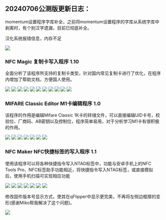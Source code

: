20240706公测版更新日志：
-------------------------------------------------------------------------------------------

momentum设置程序字库补全，之前将momentum设置程序的字库从系统字库中剥离时，有个别汉字遗漏，目前已彻底补全。

汉化系统报错信息，内存不足

<img src="screenshot/Screenshot-001.png">

### NFC Magic 复制卡写入程序 1.10

全面分析了该程序所支持的复制卡类型，针对国内常见复制卡进行了优化，在程序内增加了帮助文档，方便国人使用。

<img src="screenshot/Screenshot-002.png">
<img src="screenshot/Screenshot-003.png">
<img src="screenshot/Screenshot-004.png">
<img src="screenshot/Screenshot-005.png">
<img src="screenshot/Screenshot-006.png">
<img src="screenshot/Screenshot-007.png">
<img src="screenshot/Screenshot-008.png">
<img src="screenshot/Screenshot-009.png">
<img src="screenshot/Screenshot-010.png">
<img src="screenshot/Screenshot-011.png">
<img src="screenshot/Screenshot-012.png">

### MIFARE Classic Editor M1卡编辑程序 1.0

该程序的作用是编辑Mifare Classic 1K卡的转储文件，可以直接编辑UID卡号，校验位、厂商码、AB密钥以及控制位，程序简单易用，对于分析学习M1卡有很积极的作用。

<img src="screenshot/Screenshot-013.png">
<img src="screenshot/Screenshot-014.png">
<img src="screenshot/Screenshot-015.png">
<img src="screenshot/Screenshot-016.png">
<img src="screenshot/Screenshot-017.png">
<img src="screenshot/Screenshot-018.png">
<img src="screenshot/Screenshot-019.png">

### NFC Maker NFC快捷标签的写入程序 1.1

使用该程序可以将各种快捷指令写入NTAG标签中，功能与安卓手机上的NFC Tools Pro、NFC标签助手功能相近，将快捷指令写入NTAG标签，或直接模拟后，使用手机扫描可实现相应功能

<img src="screenshot/Screenshot-020.png">
<img src="screenshot/Screenshot-021.png">
<img src="screenshot/Screenshot-022.png">
<img src="screenshot/Screenshot-023.png">
<img src="screenshot/Screenshot-024.png">
<img src="screenshot/Screenshot-025.png">
<img src="screenshot/Screenshot-026.png">

修改固件版本号显示方式，使其在qFlipper中显示更完美，不再将左侧边框撑的变形(感谢Miko帮我解决了这个问题)。

<img src="screenshot/Screenshot-027.png">

